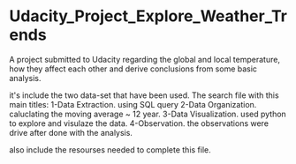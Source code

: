 # Udacity_Project_Explore_Weather_Trends
A project submitted to Udacity regarding the global and local temperature,
how they affect each other and derive conclusions from some basic analysis.

it's include the two data-set that have been used.
The search file with this main titles:
1-Data Extraction.
    using SQL query
2-Data Organization.
    caluclating the moving average ~ 12 year.
3-Data Visualization.
    used python to explore and visulaze the data.
4-Observation.
    the observations were drive after done with the analysis.


also include the resourses needed to complete this file.

